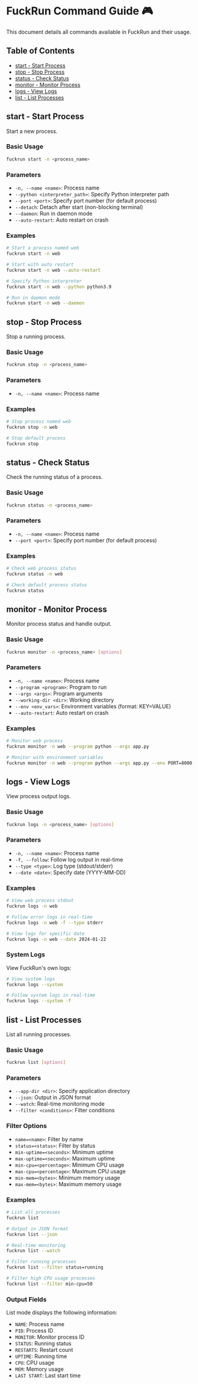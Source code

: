 # FuckRun Command Guide 🎮

This document details all commands available in FuckRun and their usage.

## Table of Contents
- [start - Start Process](#start---start-process)
- [stop - Stop Process](#stop---stop-process)
- [status - Check Status](#status---check-status)
- [monitor - Monitor Process](#monitor---monitor-process)
- [logs - View Logs](#logs---view-logs)
- [list - List Processes](#list---list-processes)

## start - Start Process

Start a new process.

### Basic Usage

```bash
fuckrun start -n <process_name>
```

### Parameters

- `-n, --name <name>`: Process name
- `--python <interpreter_path>`: Specify Python interpreter path
- `--port <port>`: Specify port number (for default process)
- `--detach`: Detach after start (non-blocking terminal)
- `--daemon`: Run in daemon mode
- `--auto-restart`: Auto restart on crash

### Examples

```bash
# Start a process named web
fuckrun start -n web

# Start with auto restart
fuckrun start -n web --auto-restart

# Specify Python interpreter
fuckrun start -n web --python python3.9

# Run in daemon mode
fuckrun start -n web --daemon
```

## stop - Stop Process

Stop a running process.

### Basic Usage

```bash
fuckrun stop -n <process_name>
```

### Parameters

- `-n, --name <name>`: Process name

### Examples

```bash
# Stop process named web
fuckrun stop -n web

# Stop default process
fuckrun stop
```

## status - Check Status

Check the running status of a process.

### Basic Usage

```bash
fuckrun status -n <process_name>
```

### Parameters

- `-n, --name <name>`: Process name
- `--port <port>`: Specify port number (for default process)

### Examples

```bash
# Check web process status
fuckrun status -n web

# Check default process status
fuckrun status
```

## monitor - Monitor Process

Monitor process status and handle output.

### Basic Usage

```bash
fuckrun monitor -n <process_name> [options]
```

### Parameters

- `-n, --name <name>`: Process name
- `--program <program>`: Program to run
- `--args <args>`: Program arguments
- `--working-dir <dir>`: Working directory
- `--env <env_vars>`: Environment variables (format: KEY=VALUE)
- `--auto-restart`: Auto restart on crash

### Examples

```bash
# Monitor web process
fuckrun monitor -n web --program python --args app.py

# Monitor with environment variables
fuckrun monitor -n web --program python --args app.py --env PORT=8000
```

## logs - View Logs

View process output logs.

### Basic Usage

```bash
fuckrun logs -n <process_name> [options]
```

### Parameters

- `-n, --name <name>`: Process name
- `-f, --follow`: Follow log output in real-time
- `--type <type>`: Log type (stdout/stderr)
- `--date <date>`: Specify date (YYYY-MM-DD)

### Examples

```bash
# View web process stdout
fuckrun logs -n web

# Follow error logs in real-time
fuckrun logs -n web -f --type stderr

# View logs for specific date
fuckrun logs -n web --date 2024-01-22
```

### System Logs

View FuckRun's own logs:

```bash
# View system logs
fuckrun logs --system

# Follow system logs in real-time
fuckrun logs --system -f
```

## list - List Processes

List all running processes.

### Basic Usage

```bash
fuckrun list [options]
```

### Parameters

- `--app-dir <dir>`: Specify application directory
- `--json`: Output in JSON format
- `--watch`: Real-time monitoring mode
- `--filter <conditions>`: Filter conditions

### Filter Options

- `name=<name>`: Filter by name
- `status=<status>`: Filter by status
- `min-uptime=<seconds>`: Minimum uptime
- `max-uptime=<seconds>`: Maximum uptime
- `min-cpu=<percentage>`: Minimum CPU usage
- `max-cpu=<percentage>`: Maximum CPU usage
- `min-mem=<bytes>`: Minimum memory usage
- `max-mem=<bytes>`: Maximum memory usage

### Examples

```bash
# List all processes
fuckrun list

# Output in JSON format
fuckrun list --json

# Real-time monitoring
fuckrun list --watch

# Filter running processes
fuckrun list --filter status=running

# Filter high CPU usage processes
fuckrun list --filter min-cpu=50
```

### Output Fields

List mode displays the following information:

- `NAME`: Process name
- `PID`: Process ID
- `MONITOR`: Monitor process ID
- `STATUS`: Running status
- `RESTARTS`: Restart count
- `UPTIME`: Running time
- `CPU`: CPU usage
- `MEM`: Memory usage
- `LAST START`: Last start time 